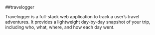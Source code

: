 ##travelogger

Travelogger is a full-stack web application to track a user’s travel adventures. It provides a lightweight day-by-day snapshot of your trip, including who, what, where, and how each day went.
